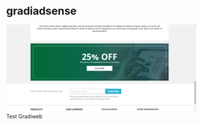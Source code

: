# gradiadsense
![Alt text](https://github.com/saulr9/gradiadsense/blob/master/gradiadsense.png "Prestashop Module")
Test Gradiweb
